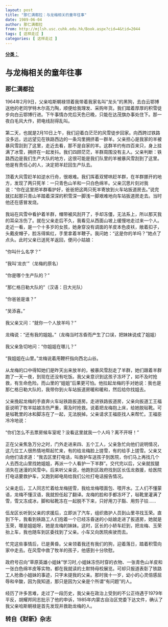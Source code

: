 ```yaml
---
layout: post
title: "那仁满都拉：与龙梅相关的童年往事"
date: 1989-06-04
author: 那仁满都拉
from: http://mjlsh.usc.cuhk.edu.hk/Book.aspx?cid=4&tid=2044
tags: [ 这样走过 ]
categories: [ 这样走过 ]
---
```


<div style="margin: 15px 10px 10px 0px;">
 <div>
  <span id="ctl00_ContentPlaceHolder1_chapter1_SubjectLabel" style="font-weight:bold;text-decoration:underline;">
   分类：
  </span>
 </div>
 <div>
  <b>
   <font size="5">
    <br/>
   </font>
  </b>
 </div>
 <div>
  <b>
   <font size="5">
    与龙梅相关的童年往事
   </font>
  </b>
 </div>
 <div>
  <b>
   <font size="4">
    <br/>
   </font>
  </b>
 </div>
 <div>
  <b>
   <font size="4">
    那仁满都拉
   </font>
  </b>
 </div>
 <div>
  <br/>
 </div>
 <div>
  1964年2月9日，父亲哈斯朝禄领着我带着我家名叫“龙头”的黑狗，去白云鄂博送他的老同学特木尔高力陶，顺便给我理发、采购年货。我们踏着厚厚的积雪徒步向白云鄂博行进。下午事情办完后天色已晚，只能在达茂旗办事处住下。那一夜白毛风大作，把电线刮得乱叫。
 </div>
 <div>
  <br/>
 </div>
 <div>
  第二天，也就是2月10日上午，我们迎着白茫茫的风雪徒步回家。向西跨过铁路没多远，远远望见在铁路西边的一条沟里拥挤着一群羊。父亲担心是我家的羊被暴风雪刮到了这里，走近去看，那不是自家的羊。这群羊约有四百来只，身上挂满了冰雪，拥挤在一起发抖。我们四顾茫茫，羊群周围没有主人。父亲判断：铁路西边是我们生产大队的地方，这很可能是我们队里的羊被暴风雪刮到了这里。他是有责任心的人，决定把羊赶回生产队去。
 </div>
 <div>
  <br/>
 </div>
 <div>
  顶着大风雪赶羊如逆水行舟，很艰难。我们挥着双臂哄赶羊群，在羊群挪开的地方，发现了两只死羊：一只青色山羊和一只白色绵羊。父亲沉思片刻对我说：“你在这里把羊群看护好，爸爸把这两只死羊寄放到火车站扳道房去。”说完就扛起那只青山羊踏着深深的积雪深一脚浅一脚艰难地向车站扳道房走去。当时他还在感冒发烧。
 </div>
 <div>
  <br/>
 </div>
 <div>
  我站在风雪中看护着羊群，帽带被风刮开了，手却冻僵，无法系上，所以那天我的耳朵冻伤了。就在父亲走后不久，我看见从西面山坡上缓慢地走过来一个人。走近一看，是一个十多岁的女孩，她身穿没有调面的羊皮本色皮袄，敞着扣子，头戴皮帽子，脸冻得紫红，手里拿着羊鞭子。我问她：“这是你的羊吗？”她点了点头。此时父亲已送死羊返回，便问小姑娘：
 </div>
 <div>
  <br/>
 </div>
 <div>
  “你叫什么名字？”
 </div>
 <div>
  <br/>
 </div>
 <div>
  “我叫‘龙衣’”（龙梅的原名）
 </div>
 <div>
  <br/>
 </div>
 <div>
  “你是哪个生产队的？”
 </div>
 <div>
  <br/>
 </div>
 <div>
  “那仁格日勒大队的”（汉语：日大光队）
 </div>
 <div>
  <br/>
 </div>
 <div>
  “你爸爸是谁？”
 </div>
 <div>
  <br/>
 </div>
 <div>
  “吴添喜。”
 </div>
 <div>
  <br/>
 </div>
 <div>
  我父亲又问：“就你一个人放羊吗？”
 </div>
 <div>
  <br/>
 </div>
 <div>
  龙梅说：“还有我的姐姐。”（龙梅当时冻昏而产生了口误，把妹妹说成了姐姐）
 </div>
 <div>
  <br/>
 </div>
 <div>
  我父亲急切地问：“你姐姐在哪儿？”
 </div>
 <div>
  <br/>
 </div>
 <div>
  “我姐姐在山里。”龙梅说着用鞭杆指向西北山谷。
 </div>
 <div>
  <br/>
 </div>
 <div>
  从龙梅的口中得知她们是昨天出来放羊的，被暴风雪刮走了羊群，她们跟着羊群跑了一天一夜，到现在还没有吃饭。我父亲意识到这孩子冻坏了，如不及时抢救，有生命危险。而山里的“姐姐”后果更可怕。他拉起龙梅的手对她说：我也是那仁格日勒大队的，我带你到火车站扳道房暖和暖和，然后给你找姐去。
 </div>
 <div>
  <br/>
 </div>
 <div>
  父亲挽起龙梅的手直奔火车站铁路扳道房。走进铁路扳道房，父亲向扳道工王福臣说明了牧羊姑娘冻伤严重，需及时抢救。说着把龙梅抱上床，给她脱毡靴。可是毡靴里的冰和脚冻在了一起，无法脱掉。父亲请求王福臣找人来帮忙。王福臣冷冷地说：
 </div>
 <div>
  <br/>
 </div>
 <div>
  “你们怎么不去票房候车室呢？没看这里就我一个人吗？离不开呀！”
 </div>
 <div>
  <br/>
 </div>
 <div>
  正在父亲焦急万分之时，门外走进来四、五个工人，父亲急忙向他们说明情况，这几位工人很热情地帮起忙来，有的给龙梅脸上搓雪，有的给手上搓雪。父亲又向他们请求道：“我去区里打电话，叫救护车送孩子到医院，你们马上再找几个人去西北山里找她姐姐，再派一个人看护一下羊群”。交代完以后，父亲就拔腿消失在迷漫的风雪中。后来听父亲说，他跑到区政府找到区长伍龙救援，给医院打电话要救护车，又跑到邮电局给我们公社打电话报告情况。
 </div>
 <div>
  <br/>
 </div>
 <div>
  父亲走后，工人同志忙着给龙梅搓雪，我给龙梅喂面包、喂开水。工人们不懂蒙语，龙梅不懂汉语，我就担任起了翻译。龙梅的脸和手都冻坏了，毡靴里灌满了雪，雪又冻成冰，脚和毡靴冻在一起脱不下来，只好用刀子豁、用剪子铰……
 </div>
 <div>
  <br/>
 </div>
 <div>
  伍龙区长听到父亲的求援后，立即派了汽车，组织救护人员到山里寻找玉荣。直到下午，我看到铁路工人们抱着一个已经冻昏迷的小姑娘走进了扳道房，她就是玉荣，哪是姐姐呀，她是龙梅的妹妹。这时，区长的小轿车赶到，把龙梅、玉荣抬上车，我也随车到区委找到了父亲。小车又向医院疾驶而去。
 </div>
 <div>
  <br/>
 </div>
 <div>
  忙完这些事情后，已是黄昏。父亲领着我还有我们的狗，迎着落日，踏着积雪向家中走去。在风雪中救了牧羊的孩子，他感到十分欣慰。
 </div>
 <div>
  <br/>
 </div>
 <div>
  政府号召向“草原英雄小姐妹”学习时,小姐妹冻伤时穿的衣物、一张青色山羊皮和一张白色绵羊皮等实物，都在我就读的土默特母校展览。可却只报道表彰了铁路工人抢救小姐妹的事迹，只字未提我的父亲。那时我十一岁，幼小的心灵倍感屈辱和辛酸，因为我知道，那只是因为父亲是个所谓“有问题”的人。
 </div>
 <div>
  <br/>
 </div>
 <div>
  经历了许多苦难，走过了一段历史，我父亲在政治上受到的不公正待遇于1979年平反，胡耀邦同志批示了他的申诉，1985年内蒙古自治区党委下达文件，确认了我父亲哈斯朝禄是首先发现并救助龙梅的人。
 </div>
 <div>
  <br/>
 </div>
 <div>
  <b>
   <font size="4">
    转自《财新》杂志
   </font>
  </b>
 </div>
</div>

